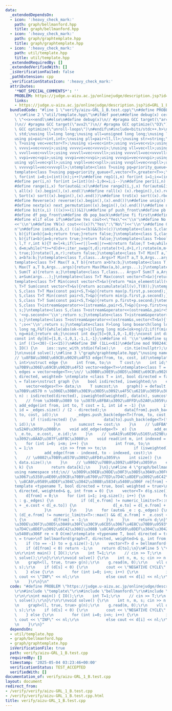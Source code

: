 ```yaml
---
data:
  _extendedDependsOn:
  - icon: ':heavy_check_mark:'
    path: graph/bellmanford.hpp
    title: graph/bellmanford.hpp
  - icon: ':heavy_check_mark:'
    path: graph/graphtemplate.hpp
    title: graph/graphtemplate.hpp
  - icon: ':heavy_check_mark:'
    path: util/template.hpp
    title: util/template.hpp
  _extendedRequiredBy: []
  _extendedVerifiedWith: []
  _isVerificationFailed: false
  _pathExtension: cpp
  _verificationStatusIcon: ':heavy_check_mark:'
  attributes:
    '*NOT_SPECIAL_COMMENTS*': ''
    PROBLEM: https://judge.u-aizu.ac.jp/onlinejudge/description.jsp?id=GRL_1_B&lang=ja
    links:
    - https://judge.u-aizu.ac.jp/onlinejudge/description.jsp?id=GRL_1_B&lang=ja
  bundledCode: "#line 1 \"verify/aizu-GRL_1_B.test.cpp\"\n#define PROBLEM \"https://judge.u-aizu.ac.jp/onlinejudge/description.jsp?id=GRL_1_B&lang=ja\"\
    \r\n#line 2 \"util/template.hpp\"\n#ifdef poe\n#define debug(x) cerr<<#x<<\":\
    \ \"<<x<<endl\n#else\n#define debug(x)\n// #pragma GCC target(\"arch=skylake-avx512\"\
    )\n// #pragma GCC target(\"avx2\")\n// #pragma GCC optimize(\"O3\")\n// #pragma\
    \ GCC optimize(\"unroll-loops\")\n#endif\n#include<bits/stdc++.h>\nusing namespace\
    \ std;\nusing ll=long long;\nusing ull=unsigned long long;\nusing ld=long double;\n\
    using pi=pair<int,int>;\nusing pll=pair<ll,ll>;\nusing str=string;\ntemplate<class\
    \ T>using vec=vector<T>;\nusing vi=vec<int>;using vvi=vec<vi>;using vvvi=vec<vvi>;using\
    \ vvvvi=vec<vvvi>;using vvvvvi=vec<vvvvi>;\nusing vll=vec<ll>;using vvll=vec<vll>;using\
    \ vvvll=vec<vvll>;using vvvvll=vec<vvvll>;using vvvvvll=vec<vvvvll>;\nusing vpi=vec<pi>;using\
    \ vvpi=vec<vpi>;using vvvpi=vec<vvpi>;using vvvvpi=vec<vvvpi>;using vvvvvpi=vec<vvvvpi>;\n\
    using vpll=vec<pll>;using vvpll=vec<vpll>;using vvvpll=vec<vvpll>;using vvvvpll=vec<vvvpll>;using\
    \ vvvvvpll=vec<vvvvpll>;\ntemplate<class T>using pq=priority_queue<T,vector<T>>;\n\
    template<class T>using pqg=priority_queue<T,vector<T>,greater<T>>;\n#define rep(i,n)\
    \ for(int i=0;i<(int)(n);i++)\n#define rep1(i,n) for(int i=1;i<=(int)(n);i++)\n\
    #define per(i,n) for(int i=(int)(n)-1;0<=i;i--)\n#define per1(i,n) for(int i=(int)(n);0<i;i--)\n\
    #define range(i,x) for(auto&i:x)\n#define range2(i,j,x) for(auto&[i,j]:x)\n#define\
    \ all(x) (x).begin(),(x).end()\n#define rall(x) (x).rbegin(),(x).rend()\n#define\
    \ Sort(x) sort((x).begin(),(x).end())\n#define troS(x) sort((x).rbegin(),(x).rend())\n\
    #define Reverse(x) reverse((x).begin(),(x).end())\n#define uniq(x) sort((x).begin(),(x).end());(x).erase(unique((x).begin(),(x).end()),(x).end())\n\
    #define nextp(x) next_permutation((x).begin(),(x).end())\n#define nextc(x,k) next_combination((x).begin(),(x).end(),k)\n\
    #define bit(x,i) (((x)>>(i))&1)\n#define pf push_front\n#define pb push_back\n\
    #define df pop_front\n#define db pop_back\n#define fi first\n#define se second\n\
    #define elif else if\n#define Yes cout<<\"Yes\"<<'\\n'\n#define No cout<<\"No\"\
    <<'\\n'\n#define YN(x) cout<<((x)?\"Yes\":\"No\")<<'\\n'\n#define O(x) cout<<(x)<<'\\\
    n'\n#define ismid(a,b,c) ((a)<=(b)&&(b)<(c))\ntemplate<class S,class T>bool chmin(S&a,T\
    \ b){if(a>b){a=b;return true;}return false;}\ntemplate<class S,class T>bool chmax(S&a,T\
    \ b){if(a<b){a=b;return true;}return false;}\ntemplate<class T>bool next_combination(T\
    \ l,T r,int k){T m=l+k;if(l==r||l==m||r==m)return false;T t=m;while(l!=t){t--;if(*t<*(r-1)){T\
    \ d=m;while(*t>=*d)d++;iter_swap(t,d);rotate(t+1,d+1,r);rotate(m,m+(r-d)-1,r);return\
    \ true;}}rotate(l,m,r);return false;}\ntemplate<class T>T Min(T a,T b){return\
    \ a<b?a:b;}\ntemplate<class T,class...Args>T Min(T a,T b,Args...args){return Min(Min(a,b),args...);}\n\
    template<class T>T Max(T a,T b){return a>b?a:b;}\ntemplate<class T,class...Args>T\
    \ Max(T a,T b,Args...args){return Max(Max(a,b),args...);}\ntemplate<class T>T\
    \ Sum(T a){return a;}\ntemplate<class T,class... Args>T Sum(T a,Args... args){return\
    \ a+Sum(args...);}\ntemplate<class T>T Max(const vector<T>&v){return *max_element(all(v));}\n\
    template<class T>T Min(const vector<T>&v){return *min_element(all(v));}\ntemplate<class\
    \ T>T Sum(const vector<T>&v){return accumulate(all(v),T(0));}\ntemplate<class\
    \ S,class T>T Max(const pair<S,T>&p){return max(p.first,p.second);}\ntemplate<class\
    \ S,class T>T Min(const pair<S,T>&p){return min(p.first,p.second);}\ntemplate<class\
    \ S,class T>T Sum(const pair<S,T>&p){return p.first+p.second;}\ntemplate<class\
    \ S,class T>istream&operator>>(istream&s,pair<S,T>&p){s>>p.first>>p.second;return\
    \ s;}\ntemplate<class S,class T>ostream&operator<<(ostream&s,pair<S,T>&p){s<<p.first<<'\
    \ '<<p.second<<'\\n';return s;}\ntemplate<class T>istream&operator>>(istream&s,vector<T>&v){for(auto&i:v)s>>i;return\
    \ s;}\ntemplate<class T>ostream&operator<<(ostream&s,vector<T>&v){for(auto&i:v)s<<i<<'\
    \ ';s<<'\\n';return s;}\ntemplate<class F>long long bsearch(long long ok,long\
    \ long ng,F&f){while(abs(ok-ng)>1){long long mid=(ok+ng)/2;if(f(mid))ok=mid;else\
    \ ng=mid;}return ok;}\nconst int dxy[5]={0,1,0,-1,0};\nconst int dx[8]={0,1,0,-1,1,1,-1,-1};\n\
    const int dy[8]={1,0,-1,0,1,-1,1,-1};\n#define nl '\\n'\n#define sp ' '\n#define\
    \ inf ((1<<30)-(1<<15))\n#define INF (1LL<<61)\n#define mod 998244353\n\nvoid\
    \ IO() {\n    ios::sync_with_stdio(false);\n    cin.tie(nullptr);\n    cout<<fixed<<setprecision(30);\n\
    }\n\nvoid solve();\n#line 3 \"graph/graphtemplate.hpp\"\nusing namespace std;\n\
    // \u8FBA\u306E\u69CB\u9020\u4F53 edge(from, to, cost, id)\ntemplate<class T =\
    \ int>\nstruct edge {\n    int from, to;\n    T cost;\n    int id;\n};\n// \u9802\
    \u70B9\u306E\u69CB\u9020\u4F53 vector<edge<T>>\ntemplate<class T = int>\nusing\
    \ edges = vector<edge<T>>;\n// \u30B0\u30E9\u30D5\u306E\u69CB\u9020\u4F53 graph<T,\
    \ directed, weighted> \ntemplate <class T = int, bool directed = false, bool weighted\
    \ = false>\nstruct graph {\n    bool isdirected, isweighted;\n    edges<T> _edges;\n\
    \    vector<edges<T>> data;\n    T sumcost;\n    graph() = default;\n    // \u9802\
    \u70B9\u6570 n \u306E\u30B0\u30E9\u30D5\u3092\u4F5C\u6210\u3059\u308B\n    graph(int\
    \ n) : isdirected(directed), isweighted(weighted), data(n), sumcost(T{}) {}\n\
    \    // from \u304B\u3089 to \u3078\u8FBA\u3092\u8FFD\u52A0\u3059\u308B\n    void\
    \ add_edge(int from, int to, T cost = 1, int id = -1) {\n        if (id == -1)\
    \ id = _edges.size() / (2 - directed);\n        data[from].push_back(edge<T>(from,\
    \ to, cost, id));\n        _edges.push_back(edge<T>(from, to, cost, id));\n  \
    \      if (!isdirected) {\n            data[to].push_back(edge<T>(to, from, cost,\
    \ id));\n        }\n        sumcost += cost;\n    }\n    // \u8FBA\u3092\u8FFD\
    \u52A0\u3059\u308B\n    void add_edge(edge<T> _e) {\n        add_edge(_e.from,\
    \ _e.to, _e.cost, _e.id);\n    }\n    // \u6A19\u6E96\u5165\u529B\u304B\u3089\u8FBA\
    \u3092\u8AAD\u307F\u8FBC\u3080\n    void read(int m, int indexed = 1) {\n    \
    \    for (int i=0; i<m; i++) {\n            int from, to;\n            T cost\
    \ = 1;\n            cin >> from >> to;\n            if (isweighted) cin >> cost;\n\
    \            add_edge(from - indexed, to - indexed, cost);\n        }\n    }\n\
    \    // \u9802\u70B9\u6570\u3092\u8FD4\u3059\n    int size() {\n        return\
    \ data.size();\n    }\n    // \u9802\u70B9\u3092\u8FD4\u3059\n    edges<T> operator[](int\
    \ k) {\n        return data[k];\n    }\n};\n#line 4 \"graph/bellmanford.hpp\"\n\
    using namespace std;\n// \u30D9\u30EB\u30DE\u30F3\u30D5\u30A9\u30FC\u30C9\u6CD5\
    \u3067\u5358\u4E00\u59CB\u70B9\u6700\u77ED\u7D4C\u8DEF\u3092\u6C42\u3081\u308B\
    \ \u8CA0\u9589\u8DEF\u304C\u3042\u308B\u5834\u5408\u306F re[from] < 0 O(nm)\n\
    template <typename T, bool directed = true, bool weighted = true>\nvector<T> bellmanford(graph<T,\
    \ directed, weighted>& g, int from = 0) {\n    vector<T> d(g.size(), numeric_limits<T>::max());\n\
    \    d[from] = 0;\n    for (int i=1; i<g.size(); i++) {\n        for (auto& _e\
    \ : g._edges) {\n            if (d[_e.from] != numeric_limits<T>::max() && d[_e.from]\
    \ + _e.cost < d[_e.to]) {\n                d[_e.to] = d[_e.from] + _e.cost;\n\
    \            }\n        }\n    }\n    for (auto& _e : g._edges) {\n        if\
    \ (d[_e.from] != numeric_limits<T>::max() && d[_e.from] + _e.cost < d[_e.to])\
    \ {\n            d[from] = -1;\n        }\n    }\n    return d;\n}\n// \u30D9\u30EB\
    \u30DE\u30F3\u30D5\u30A9\u30FC\u30C9\u6CD5\u3067\u4E8C\u70B9\u9593\u6700\u77ED\
    \u7D4C\u8DEF\u3092\u6C42\u3081\u308B \u8CA0\u9589\u8DEF\u304C\u3042\u308B\u5834\
    \u5408\u306F re < 0 O(nm)\ntemplate <typename T, bool directed = true, bool weighted\
    \ = true>\nT bellmanford(graph<T, directed, weighted>& g, int from, int to) {\n\
    \    if (to == -1) to = g.size()-1;\n    vector<T> d = bellmanford(g, from);\n\
    \    if (d[from] < 0) return -1;\n    return d[to];\n}\n#line 5 \"verify/aizu-GRL_1_B.test.cpp\"\
    \n\r\nint main() { IO();\r\n    int T=1;\r\n    // cin >> T;\r\n    while (T--)\
    \ solve();\r\n}\r\n\r\nvoid solve() {\r\n    int n, m, s; cin >> n >> m >> s;\r\
    \n    graph<ll, true, true> g(n);\r\n    g.read(m, 0);\r\n    vll d = bellmanford(g,\
    \ s);\r\n    if (d[s] < 0) {\r\n        cout << \"NEGATIVE CYCLE\" << nl;\r\n\
    \    } else {\r\n        for (int i=0; i<n; i++) {\r\n            if (INF < d[i])\
    \ cout << \"INF\" << nl;\r\n            else cout << d[i] << nl;\r\n        }\r\
    \n    }\r\n}\n"
  code: "#define PROBLEM \"https://judge.u-aizu.ac.jp/onlinejudge/description.jsp?id=GRL_1_B&lang=ja\"\
    \r\n#include \"template\"\r\n#include \"bellmanford\"\r\n#include \"graphtemplate\"\
    \r\n\r\nint main() { IO();\r\n    int T=1;\r\n    // cin >> T;\r\n    while (T--)\
    \ solve();\r\n}\r\n\r\nvoid solve() {\r\n    int n, m, s; cin >> n >> m >> s;\r\
    \n    graph<ll, true, true> g(n);\r\n    g.read(m, 0);\r\n    vll d = bellmanford(g,\
    \ s);\r\n    if (d[s] < 0) {\r\n        cout << \"NEGATIVE CYCLE\" << nl;\r\n\
    \    } else {\r\n        for (int i=0; i<n; i++) {\r\n            if (INF < d[i])\
    \ cout << \"INF\" << nl;\r\n            else cout << d[i] << nl;\r\n        }\r\
    \n    }\r\n}"
  dependsOn:
  - util/template.hpp
  - graph/bellmanford.hpp
  - graph/graphtemplate.hpp
  isVerificationFile: true
  path: verify/aizu-GRL_1_B.test.cpp
  requiredBy: []
  timestamp: '2025-05-04 03:23:46+00:00'
  verificationStatus: TEST_ACCEPTED
  verifiedWith: []
documentation_of: verify/aizu-GRL_1_B.test.cpp
layout: document
redirect_from:
- /verify/verify/aizu-GRL_1_B.test.cpp
- /verify/verify/aizu-GRL_1_B.test.cpp.html
title: verify/aizu-GRL_1_B.test.cpp
---
```

